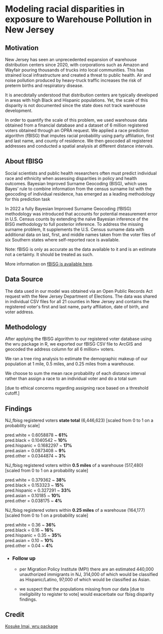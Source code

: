 # Modeling racial disparities in exposure to Warehouse Pollution in New Jersey

## Motivation

New Jersey has seen an unprecedented expansion of warehouse distribution centers since 2020, with corporations such as Amazon and Wayfair pouring thousands of trucks into local communities. This has strained local infrastructure and created a threat to public health. Air and noise pollution produced by heavy-truck traffic increases the risk of preterm births and respiratory disease.  

It is anecdotally understood that distribution centers are typically developed in areas with high Black and Hispanic populations. Yet, the scale of this disparity is not documented since the state does not track warehouse development.   

In order to quantify the scale of this problem, we used warehouse data obtained from a financial database and a dataset of 6 million registered voters obtained through an OPRA request. We applied a race prediction algorithm (fBISG) that imputes racial probability using party affiliation, first and last name, and county of residence. We then geocoded all registered addresses and conducted a spatial analysis at different distance intervals. 



## About fBISG
Social scientists and public health researchers often must predict individual race and ethnicity when assessing disparities in policy and health outcomes. Bayesian Improved Surname Geocoding (BISG), which uses Bayes’ rule to combine information from the census surname list with the geocoding of individual residence, has emerged as a leading methodology for this prediction task 

In 2022 a fully Bayesian Improved Surname Geocoding (fBISG) methodology was introduced that accounts for potential measurement error in U.S. Census counts by extending the naïve Bayesian inference of the BISG methodology to full posterior inference. To address the missing surname problem, It supplements the U.S. Census surname data with additional data on last, first, and middle names taken from the voter files of six Southern states where self-reported race is available.

Note: fBISG is only as accurate as the data available to it and is an estimate not a certainty. It should be treated as such.

More information on [fBISG is available here](https://www.science.org/doi/10.1126/sciadv.adc9824). 

## Data Source

The data used in our model was obtained via an Open Public Records Act request with the New Jersey Department of Elections. The data was shared in individual CSV files for all 21 counties in New Jersey and contains the registered voter's first and last name, party affiliation, date of birth, and voter address. 

## Methodology

After applying the fBISG algorithm to our registered voter database using the wru package in R, we exported our fBISG CSV file to ArcGIS and geocoded the address column for all 6 million+ voters. 

We ran a tree ring analysis to estimate the demographic makeup of our population at 1 mile, 0.5 miles, and 0.25 miles from a warehouse. 

We choose to sum the mean race probability of each distance interval rather than assign a race to an individual voter and do a total sum

 [due to ethical concerns regarding assigning race based on a threshold cutoff.]

## Findings

 NJ_fbisg registered voters **state total** (6,446,623) [scaled from 0 to 1 on a probability scale] 

 pred.white            = 0.6058878  ~ **61%**   
 pred.black            = 0.1040542  ~ **10%**   
 pred.hispanic         = 0.1682297  ~ **17%**   
 pred.asian            = 0.0873408  ~ **9%**  
 pred.other            = 0.0344874  ~ **3%**  

 NJ_fbisg registered voters within **0.5 miles** of a warehouse (517,480) [scaled from 0 to 1 on a probability scale] 

 pred.white            = 0.379362  ~ **38%**   
 pred.black            = 0.153323  ~ **15%**   
 pred.hispanic         = 0.327291  ~ **33%**   
 pred.asian            = 0.10185  ~ **10%**  
 pred.other            = 0.038175  ~ **4%**   

  NJ_fbisg registered voters within **0.25 miles** of a warehouse (164,177) [scaled from 0 to 1 on a probability scale] 

 pred.white            = 0.36  ~ **36%**   
 pred.black            = 0.16  ~ **16%**   
 pred.hispanic         = 0.35  ~ **35%**   
 pred.asian            = 0.10  ~ **10%**  
 pred.other            = 0.04  ~ **4%**  


- ### Follow up
  - per Migration Policy Institute (MPI) there are an estimated 440,000 unauthorized immigrants in NJ, 314,000 of which would be classified as Hispanic/Latino, 97,000 of which would be classified as Asian.

  -  we suspect that the populations missing from our data [due to ineligibility to register to vote] would  exacerbate our fbisg disparity findings.

## Credit

[Kosuke Imai, wru package](https://github.com/kosukeimai/wru) 
